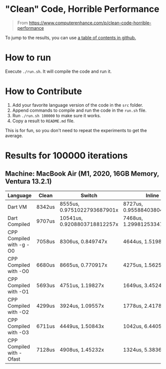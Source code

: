 # "Clean" Code, Horrible Performance

> From https://www.computerenhance.com/p/clean-code-horrible-performance

To jump to the results, you can use [a table of contents in github.](https://github.blog/changelog/2021-04-13-table-of-contents-support-in-markdown-files/)

# How to run

Execute `./run.sh`. It will compile the code and run it.

# How to Contribute

1. Add your favorite language version of the code in the `src` folder.
2. Append commands to compile and run the code in the `run.sh` file.
3. Run `./run.sh 100000` to make sure it works.
4. Copy a result to `README.md` file.

This is for fun, so you don't need to repeat the experiments to
get the average.

# Results for 100000 iterations

## Machine: MacBook Air (M1, 2020, 16GB Memory, Ventura 13.2.1)

| Language                 | Clean  | Switch                       | Inline                      |
| ------------------------ | ------ | ---------------------------- | --------------------------- |
| Dart VM                  | 8342us | 8555us, 0.9751022793687901x  | 8727us, 0.9558840380428555x |
| Dart Compiled            | 9707us | 10541us, 0.9208803718812257x | 7468us, 1.299812533476165x  |
| CPP Compiled with -g -O0 | 7058us | 8306us, 0.849747x            | 4644us, 1.51981x            |
| CPP Compiled with -O0    | 6680us | 8665us, 0.770917x            | 4275us, 1.56257x            |
| CPP Compiled with -O1    | 5693us | 4751us, 1.19827x             | 1649us, 3.4524x             |
| CPP Compiled with -O2    | 4299us | 3924us, 1.09557x             | 1778us, 2.41789x            |
| CPP Compiled with -O3    | 6711us | 4449us, 1.50843x             | 1042us, 6.4405x             |
| CPP Compiled with -Ofast | 7128us | 4908us, 1.45232x             | 1324us, 5.38369x            |
